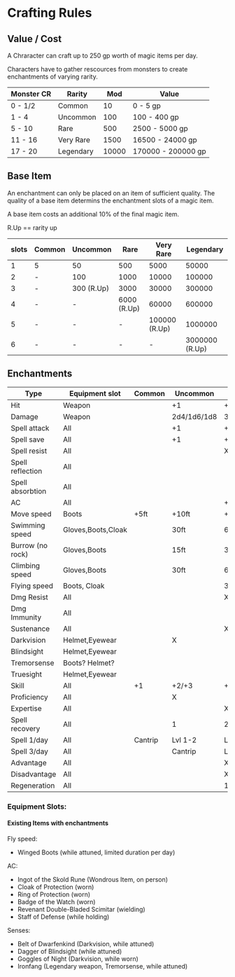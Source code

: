 # Crafting Rules

## Value / Cost

A Chraracter can craft up to 250 gp worth of magic items per day.

Characters have to gather rescources from monsters to create enchantments of varying rarity.

| Monster CR	| Rarity	  | Mod 	| Value			        	|
| ---		      | ---		    | ---  	| ---			          	|
| 0 - 1/2   	| Common  	| 10	  | 0 - 5 gp			      |
| 1 - 4		    | Uncommon	| 100  	| 100 - 400 gp		    |
| 5 - 10	    | Rare		  | 500	  | 2500 - 5000 gp	    |
| 11 - 16	    | Very Rare	| 1500	| 16500 - 24000 gp	  |
| 17 - 20	    | Legendary	| 10000	| 170000 - 200000 gp	|

## Base Item

An enchantment can only be placed on an item of sufficient quality. The quality of a base item determins the enchantment slots of a magic item.

A base item costs an additional 10% of the final magic item.

R.Up == rarity up

|  slots   |  Common  |  Uncommon    |  Rare        |  Very Rare     |  Legendary       |
|  ---     |  ---     |  ---         |  ---         |  ---           |  ---             |
|    1     |    5     |    50        |   500        |    5000        |     50000        |
|    2     |    -     |   100        |  1000        |   10000        |    100000        |
|    3     |    -     |   300 (R.Up) |  3000        |   30000        |    300000        |
|    4     |    -     |     -        |  6000 (R.Up) |   60000        |    600000        |
|    5     |    -     |     -        |   -          |  100000 (R.Up) |   1000000        |
|    6     |    -     |     -        |   -          |    -           |   3000000 (R.Up) |

## Enchantments 

| Type 				      | Equipment slot 	  	| Common	| Uncommon	| Rare		            | Very Rare	          | Legendary	          |
| ---				        | ---					        | ---		  | ---		    | ---		              | ---		              | ---		              |
| Hit 				      | Weapon				      |			    | +1		    | +2		              | +3		              | +4	              	|	
| Damage			      | Weapon			    	  | 		  	|2d4/1d6/1d8|3d4/2d6/2d8/1d10/1d12|4d4/3d6/3d8/2d10/2d12|5d4/4d6/4d8/3d10/3d12|
| Spell attack		  | All				        	|			    | +1		    | +2		              | +3 		              | +4		              |
| Spell save		    | All				        	|			    | +1		    | +2		              | +3 	              	| +4		              |
| Spell resist		  | All				        	|			    | 		    	| X			              | 		              	|			                |
| Spell reflection	| All				        	|			    | 			    |			                | X			              |		                	|
| Spell absorbtion	| All				        	|			    | 			    |			                | 			              | X			              |
| AC				        | All				        	|		    	| 			    | +1	              	| +2		              | +3		              |
| Move speed		    | Boots					      | +5ft		| +10ft		  | +15ft	            	| 			              |			                |
| Swimming speed 	  | Gloves,Boots,Cloak	| 		  	| 30ft		  | 60ft		            | 			              |			                |
| Burrow (no rock)	| Gloves,Boots			  |			    | 15ft		  | 30ft		            | 		              	|         			      |
| Climbing speed	  | Gloves,Boots			  |			    | 30ft		  | 60ft		            | 		              	|		                	|
| Flying speed		  | Boots, Cloak		  	|			    | 			    | 30ft		            | 60ft		            |			                |
| Dmg Resist		    | All					        |			    | 		    	| X			              | 			              |			                |
| Dmg Immunity		  | All					        |			    | 			    | 			              | X			              |			                |
| Sustenance		    | All					        |			    | 			    | X			              | 			              | 		              	|
| Darkvision		    | Helmet,Eyewear	  	|			    | X			    | 			              | 			              |		                	|
| Blindsight		    | Helmet,Eyewear		  |			    | 			    | 			              | X		              	|			                |
| Tremorsense		    | Boots? Helmet?		  |		    	| 			    | 			              | X		              	|		                	|
| Truesight			    | Helmet,Eyewear		  |		    	| 			    | 			              | 		              	| X		              	|
| Skill				      | All					        | +1		  | +2/+3		  | +4/+5		            | 		                | 	                	|
| Proficiency		    | All					        |			    | X			    | 			              | 			              |			                |
| Expertise			    | All					        |		    	| 			    | X			              | 		              	|			                |
| Spell recovery	  | All					        |			    | 1			    | 2			              | 3	                  | 4		              	|
| Spell	1/day		    | All					        | Cantrip	| Lvl 1-2	  | Lvl 3-4	            | Lvl 5-6	            | Lvl 7-8	            |
| Spell	3/day		    | All					        | 			  | Cantrip	  | Lvl 1-2	            | Lvl 3-4	            | Lvl 5-6	            |
| Advantage		      | All					        |			    | 		  	  | 	X		              | 			              |		                	|
| Disadvantage		  | All					        |		    	| 			    | 	X	              	| 			              |			                |
| Regeneration		  | All					        |			    | 			    | 	1d6/10min		      | 	2d6/10min		      |			                |

### Equipment Slots:

#### Existing Items with enchantments

Fly speed:
- Winged Boots (while attuned, limited duration per day)

AC:
- Ingot of the Skold Rune (Wondrous Item, on person)
- Cloak of Protection (worn)
- Ring of Protection (worn)
- Badge of the Watch (worn)
- Revenant Double-Bladed Scimitar (wielding)
- Staff of Defense (while holding)

Senses:
- Belt of Dwarfenkind (Darkvision, while attuned)
- Dagger of Blindsight (while attuned)
- Goggles of Night (Darkvision, while worn)
- Ironfang (Legendary weapon, Tremorsense, while attuned)

